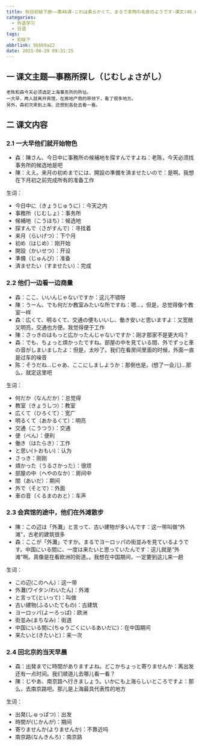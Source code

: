 ```yaml
---
title: 标日初级下册——第46课-これは柔らかくて、まるで本物の毛皮のようです-课文(46.6)
categories:
  - 外语学习
  - 日语
tags:
  - 初级下
abbrlink: 9bbb9a22
date: 2021-06-29 09:31:25
---
```

## 一 课文主题—事務所探し（じむしょさがし）

```
老陈和森今天必须选定上海事务所的所址。
一大早，两人就离开宾馆，在房地产商的带领下，看了很多地方。
另外，森初次来到上海，还想到各处去看一看。
```

<!--more-->

## 二 课文内容 

### 2.1 一大早他们就开始物色

* 森：陳さん、今日中に事務所の候補地を探すんですよね：老陈，今天必须找事务所的候选地是吧
* 陳：ええ。来月の初めまでには、開設の準備を済ませたいので：是啊。我想在下月初之前完成所有的准备工作

生词：

* 今日中に（きょうじゅうに）：今天之内
* 事務所（じむしょ）：事务所
* 候補地（こうほち）：候选地
* 探すんで（さがすんで）：寻找着
* 来月（らいげつ）：下个月
* 初め（はじめ）：刚开始
* 開設（かいせつ）：开设
* 準備（じゅんび）：准备
* 済ませたい（すませたい）：完成

### 2.2 他们一边看一边商量

* 森：ここ、いいんじゃないですか：这儿不错呀
* 陳：うーん、でも何だか教室みたいな所ですね：嗯...，但是，总觉得像个教室一样
* 森：広くて、明るくて、交通の便もいいし、働き安いと思いますよ：又宽敞又明亮，交通也方便。我觉得便于工作
* 陳：さっきのはもっと広かったんじゃないですか：刚才那家不是更大吗？
* 森：でも、ちょっと煩かったですね。部屋の中を見ている間、外でずっと車の音がしまいましたよ：但是，太吵了。我们在看房间里面的时候，外面一直是过车的噪音
* 陈：そうだね...じゃあ、ここにしましようか：那倒也是。(想了一会儿)…那么，就定这里吧

生词：

* 何だか（なんだか）：总觉得
* 教室（きょうしつ）：教室
* 広くて（ひろくて）：宽广
* 明るくて（あかるくて）：明亮
* 交通（こうつう）：交通
* 便（べん）：便利
* 働き（はたらき）：工作
* と思い(トおもい)：认为
* さっき：刚刚
* 煩かった（うるさかった）：很烦
* 部屋の中（へやのなか）：房间中
* 間（あいだ）：期间
* 外で（そとで）：外面
* 車の音（くるまのおと）：车声

### 2.3 会宾馆的途中，他们在外滩散步

* 陳：この辺は「外灘」と言って、古い建物が多いんです：这一带叫做“外滩”，古老的建筑很多
* 森：ここが「外灘」ですか。まるでヨーロッパの街並みを見ているようです。中国にいる間に、一度は来たいと思っていたんです：这儿就是“外滩”啊。真像是在看欧洲的街道。。我想在中国期间，一定要到这儿来一趟

生词：

* この辺(このへん)：这一带
* 外灘(ワイタン/わいたん)：外滩
* と言って(といって)：叫做
* 古い建物(ふるいたてもの)：古建筑
* ヨーロッパ(よーろっぱ)：欧洲
* 街並み(まちなみ)：街道
* 中国にいる間に(ちゅうごくにいるあいだに)：在中国期间
* 来たいと(きたいと)：来一次 

### 2.4 回北京的当天早晨

* 森：出発までに時間がありますよね。どこかちょっと寄りませんか：离出发还有一点时间。我们顺道儿去哪儿看一看？
* 陳：じやあ、南京路へ行きましょう。いかにも上海らしいところですよ：那么，去南京路吧。那儿是上海最具代表性的地方

生词：

* 出発(しゅっぱつ)：出发
* 時間が(じかんが)：期间
* 寄りませんか(よりませんか)：不靠近吗
* 南京路(なんきんろ)：南京路
